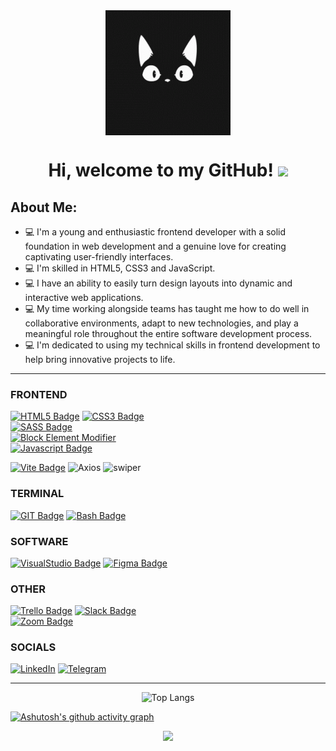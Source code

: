 <div align="center">
	<img src="./img/cat.gif" align="center" style="width: 200px" />
</div>

<h1 align="center">
  Hi, welcome to my GitHub!
  <img src="https://media.giphy.com/media/hvRJCLFzcasrR4ia7z/giphy.gif" width="30px"/>
</h1>


## About Me:

- 💻 I'm a young and enthusiastic frontend developer with a solid foundation in web development and a genuine love for creating captivating user-friendly interfaces.
- 💻 I'm skilled in HTML5, CSS3 and JavaScript.
- 💻 I have an ability to easily turn design layouts into dynamic and interactive web applications.
- 💻 My time working alongside teams has taught me how to do well in collaborative environments, adapt to new technologies, and play a meaningful role throughout the entire software development process.
- 💻 I'm dedicated to using my technical skills in frontend development to help bring innovative projects to life.

---

### FRONTEND

<div style="align: left; width: 50%;">
	
[![HTML5 Badge](https://img.shields.io/badge/HTML5-E34F26?style=for-the-badge&logo=html5&logoColor=white)](#)
[![CSS3 Badge](https://img.shields.io/badge/CSS3-1572B6?style=for-the-badge&logo=css3&logoColor=white)](#) 
[![SASS Badge](https://img.shields.io/badge/Sass-CC6699?style=for-the-badge&logo=sass&logoColor=white)](#)
[![Block Element Modifier](https://img.shields.io/badge/BEM-E34F26?style=for-the-badge&logo=html5&logoColor=white)](#)
[![Javascript Badge](https://img.shields.io/badge/-Javascript-F0DB4F?style=for-the-badge&labelColor=black&logo=javascript&logoColor=F0DB4F)](#) 

[![Vite Badge](https://img.shields.io/badge/-Vite-593D88?style=for-the-badge&labelColor=black&logo=vite&logoColor=61DBFB)](#) 
![Axios](https://img.shields.io/badge/Axios-380953?style=for-the-badge&logo=axios&logoColor=white)
![swiper](https://img.shields.io/badge/Swiper-0056D2?style=for-the-badge&logo=swiper&logoColor=white)

</div>


### TERMINAL

<div style="align: left; width: 50%;">

[![GIT Badge](https://img.shields.io/badge/GIT-E44C30?style=for-the-badge&logo=git&logoColor=white)](#)
[![Bash Badge](https://img.shields.io/badge/BASH-E44C30?style=for-the-badge&logo=bash&logoColor=white)](#)

</div>


### SOFTWARE

<div style="align: right; width: 50%;">
	
[![VisualStudio Badge](https://img.shields.io/badge/Visual_Studio_Code-0078D4?style=for-the-badge&logo=visual%20studio%20code&logoColor=white)](#)
[![Figma Badge](https://img.shields.io/badge/Figma-F24E1E?style=for-the-badge&logo=figma&logoColor=white)](#)

</div>


### OTHER

<div style="align: left; width: 50%;">

[![Trello Badge](https://img.shields.io/badge/Trello-0052CC?style=for-the-badge&logo=trello&logoColor=white)](#)
[![Slack Badge](https://img.shields.io/badge/Slack-4A154B?style=for-the-badge&logo=slack&logoColor=white)](#)
[![Zoom Badge](https://img.shields.io/badge/Zoom-2D8CFF?style=for-the-badge&logo=zoom&logoColor=white)](#)

</div>


### SOCIALS

<div align="left">

[![LinkedIn](https://img.shields.io/badge/-LinkedIn-090909?style=for-the-badge&logo=linkedin&logoColor=007BB6)](https://www.linkedin.com/in/vladyslav-halchenko/)
[![Telegram](https://img.shields.io/badge/-Telegram-090909?style=for-the-badge&logo=telegram&logoColor=007BB6)](https://t.me/uzurch1k)

</div>

---

<div align="center">

![Top Langs](https://github-readme-stats.vercel.app/api/top-langs/?username=Uzurch1k&layout=compact&theme=transparent&hide_border=true)

</div>

[![Ashutosh's github activity graph](https://github-readme-activity-graph.vercel.app/graph?username=Uzurch1k&bg_color=000000&color=ffffff&line=2eb830&point=05ff22&area=true&hide_border=true)](https://github.com/ashutosh00710/github-readme-activity-graph)

<div align="center">
	<img height="150em" src="https://streak-stats.demolab.com?user=Uzurch1k&theme=soft-green&hide_border=true&background=FFFFFF00&dates=00AF4BF4&fire=19892F&currStreakNum=19892F&sideNums=19892F"/>
</div>
